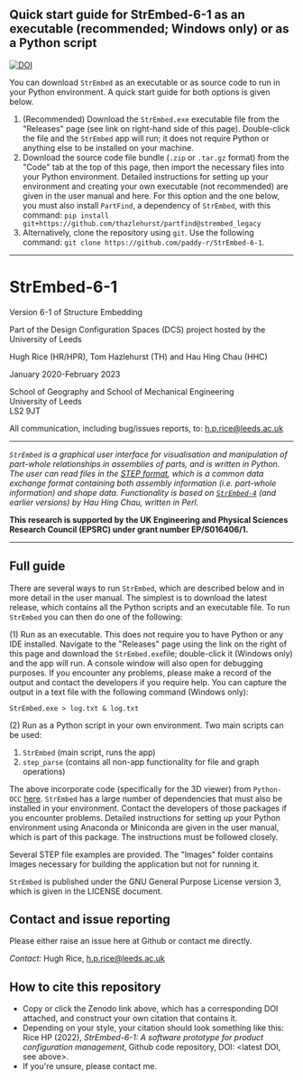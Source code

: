 ## Quick start guide for StrEmbed-6-1 as an executable (recommended; Windows only) or as a Python script

[![DOI](https://zenodo.org/badge/DOI/10.5281/zenodo.6806818.svg)](https://doi.org/10.5281/zenodo.6806818)

You can download ```StrEmbed``` as an executable or as source code to run in your Python environment. A quick start guide for both options is given below.

1. (Recommended) Download the ```StrEmbed.exe``` executable file from the "Releases" page (see link on right-hand side of this page). Double-click the file and the ```StrEmbed``` app will run; it does not require Python or anything else to be installed on your machine.
2. Download the source code file bundle (```.zip``` or ```.tar.gz``` format) from the "Code" tab at the top of this page, then import the necessary files into your Python environment. Detailed instructions for setting up your environment and creating your own executable (not recommended) are given in the user manual and here. For this option and the one below, you must also install ```PartFind```, a dependency of ```StrEmbed```, with this command: ```pip install git+https://github.com/thazlehurst/partfind@strembed_legacy```
3. Alternatively, clone the repository using ```git```. Use the following command: ```git clone https://github.com/paddy-r/StrEmbed-6-1```.

___

# StrEmbed-6-1

Version 6-1 of Structure Embedding

Part of the Design Configuration Spaces (DCS) project hosted by the University of Leeds

Hugh Rice (HR/HPR), Tom Hazlehurst (TH) and Hau Hing Chau (HHC)

January 2020-February 2023

School of Geography and School of Mechanical Engineering  
University of Leeds  
LS2 9JT

All communication, including bug/issues reports, to: h.p.rice@leeds.ac.uk

___

<i> ```StrEmbed``` is a graphical user interface for visualisation and manipulation of part-whole relationships in assemblies of parts, and is written in Python. The user can read files in the [STEP format](https://en.wikipedia.org/wiki/ISO_10303-21), which is a common data exchange format containing both assembly information (i.e. part-whole information) and shape data. Functionality is based on [```StrEmbed-4```](https://github.com/hhchau/StrEmbed-4) (and earlier versions) by Hau Hing Chau, written in Perl.</i>  

<b>This research is supported by the UK Engineering and Physical Sciences Research Council (EPSRC) under grant number EP/S016406/1.</b>

___

## Full guide

There are several ways to run ```StrEmbed```, which are described below and in more detail in the user manual. The simplest is to download the latest release, which contains all the Python scripts and an executable file. To run ```StrEmbed``` you can then do one of the following:

(1) Run as an executable. This does not require you to have Python or any IDE installed. Navigate to the "Releases" page using the link on the right of this page and download the ```StrEmbed.exe```file; double-click it (Windows only) and the app will run. A console window will also open for debugging purposes. If you encounter any problems, please make a record of the output and contact the developers if you require help. You can capture the output in a text file with the following command (Windows only):

```
StrEmbed.exe > log.txt & log.txt
```

(2) Run as a Python script in your own environment. Two main scripts can be used:

1. ```StrEmbed``` (main script, runs the app)
2. ```step_parse``` (contains all non-app functionality for file and graph operations)

The above incorporate code (specifically for the 3D viewer) from ```Python-OCC``` [here](https://github.com/tpaviot/pythonocc-core). ```StrEmbed``` has a large number of dependencies that must also be installed in your environment. Contact the developers of those packages if you encounter problems. Detailed instructions for setting up your Python environment using Anaconda or Miniconda are given in the user manual, which is part of this package. The instructions must be followed closely.

Several STEP file examples are provided. The "Images" folder contains images necessary for building the application but not for running it.

```StrEmbed``` is published under the GNU General Purpose License version 3, which is given in the LICENSE document.

## Contact and issue reporting

Please either raise an issue here at Github or contact me directly.

*Contact:* Hugh Rice, h.p.rice@leeds.ac.uk

## How to cite this repository

- Copy or click the Zenodo link above, which has a corresponding DOI attached, and construct your own citation that contains it.
- Depending on your style, your citation should look something like this: Rice HP (2022), *StrEmbed-6-1: A software prototype for product configuration management*, Github code repository, DOI: <latest DOI, see above>.
- If you're unsure, please contact me.
